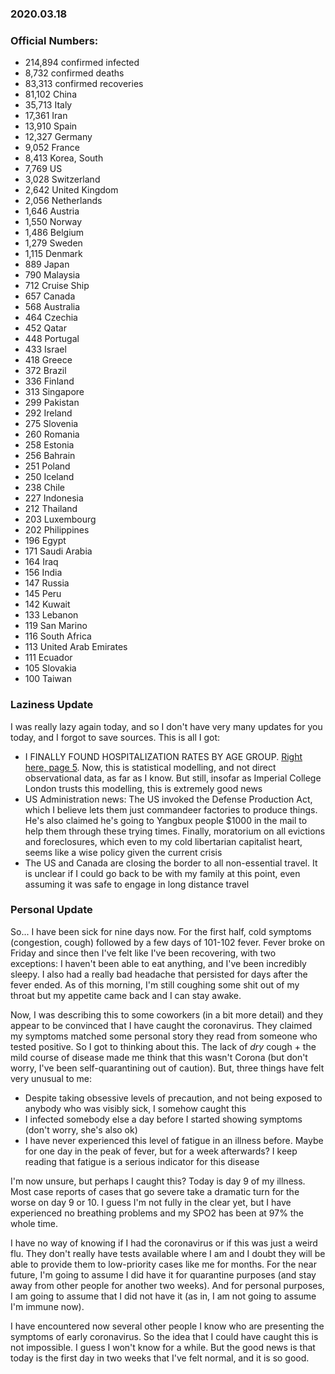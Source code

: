 ### 2020.03.18

### Official Numbers:

* 214,894 confirmed infected
* 8,732 confirmed deaths
* 83,313 confirmed recoveries
* 81,102 China
* 35,713 Italy
* 17,361 Iran
* 13,910 Spain
* 12,327 Germany
* 9,052 France
* 8,413 Korea, South
* 7,769 US
* 3,028 Switzerland
* 2,642 United Kingdom
* 2,056 Netherlands
* 1,646 Austria
* 1,550 Norway
* 1,486 Belgium
* 1,279 Sweden
* 1,115 Denmark
* 889 Japan
* 790 Malaysia
* 712 Cruise Ship
* 657 Canada
* 568 Australia
* 464 Czechia
* 452 Qatar
* 448 Portugal
* 433 Israel
* 418 Greece
* 372 Brazil
* 336 Finland
* 313 Singapore
* 299 Pakistan
* 292 Ireland
* 275 Slovenia
* 260 Romania
* 258 Estonia
* 256 Bahrain
* 251 Poland
* 250 Iceland
* 238 Chile
* 227 Indonesia
* 212 Thailand
* 203 Luxembourg
* 202 Philippines
* 196 Egypt
* 171 Saudi Arabia
* 164 Iraq
* 156 India
* 147 Russia
* 145 Peru
* 142 Kuwait
* 133 Lebanon
* 119 San Marino
* 116 South Africa
* 113 United Arab Emirates
* 111 Ecuador
* 105 Slovakia
* 100 Taiwan

### Laziness Update

I was really lazy again today, and so I don't have very many updates for
you today, and I forgot to save sources. This is all I got:

* I FINALLY FOUND HOSPITALIZATION RATES BY AGE GROUP. [Right here, page
  5](https://www.imperial.ac.uk/media/imperial-college/medicine/sph/ide/gida-fellowships/Imperial-College-COVID19-NPI-modelling-16-03-2020.pdf).
  Now, this is statistical modelling, and not direct observational data,
  as far as I know. But still, insofar as Imperial College London trusts
  this modelling, this is extremely good news
* US Administration news: The US invoked the Defense Production Act,
  which I believe lets them just commandeer factories to produce things.
  He's also claimed he's going to Yangbux people $1000 in the mail to
  help them through these trying times. Finally, moratorium on all
  evictions and foreclosures, which even to my cold libertarian capitalist
  heart, seems like a wise policy given the current crisis
* The US and Canada are closing the border to all non-essential travel.
  It is unclear if I could go back to be with my family at this point,
  even assuming it was safe to engage in long distance travel

### Personal Update

So... I have been sick for nine days now. For the first half, cold
symptoms (congestion, cough) followed by a few days of 101-102 fever.
Fever broke on Friday and since then I've felt like I've been
recovering, with two exceptions: I haven't been able to eat anything,
and I've been incredibly sleepy. I also had a really bad headache that
persisted for days after the fever ended. As of this morning, I'm still
coughing some shit out of my throat but my appetite came back and I can
stay awake.

Now, I was describing this to some coworkers (in a bit more detail) and
they appear to be convinced that I have caught the coronavirus. They
claimed my symptoms matched some personal story they read from someone
who tested positive. So I got to thinking about this. The lack of _dry_
cough + the mild course of disease made me think that this wasn't Corona
(but don't worry, I've been self-quarantining out of caution). But,
three things have felt very unusual to me:

* Despite taking obsessive levels of precaution, and not being exposed
  to anybody who was visibly sick, I somehow caught this
* I infected somebody else a day before I started showing symptoms
  (don't worry, she's also ok)
* I have never experienced this level of fatigue in an illness before.
  Maybe for one day in the peak of fever, but for a week afterwards? I
  keep reading that fatigue is a serious indicator for this disease

I'm now unsure, but perhaps I caught this? Today is day 9 of my illness.
Most case reports of cases that go severe take a dramatic turn for the
worse on day 9 or 10. I guess I'm not fully in the clear yet, but I have
experienced no breathing problems and my SPO2 has been at 97% the whole
time.

I have no way of knowing if I had the coronavirus or if this was just a
weird flu. They don't really have tests available where I am and I doubt
they will be able to provide them to low-priority cases like me for
months. For the near future, I'm going to assume I did have it for
quarantine purposes (and stay away from other people for another two
weeks). And for personal purposes, I am going to assume that I did not
have it (as in, I am not going to assume I'm immune now).

I have encountered now several other people I know who are presenting
the symptoms of early coronavirus. So the idea that I could have caught
this is not impossible. I guess I won't know for a while. But the good
news is that today is the first day in two weeks that I've felt normal,
and it is so good.
